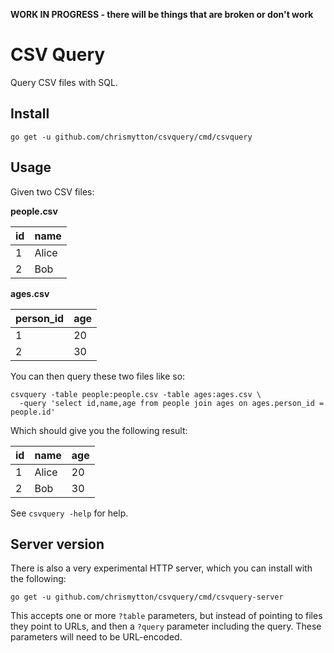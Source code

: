**WORK IN PROGRESS - there will be things that are broken or don't work**

# CSV Query

Query CSV files with SQL.

## Install

    go get -u github.com/chrismytton/csvquery/cmd/csvquery

## Usage

Given two CSV files:

**people.csv**

| id | name  |
| -- | ----- |
| 1  | Alice |
| 2  | Bob   |

**ages.csv**

| person_id | age |
| --------- | --- |
| 1         | 20  |
| 2         | 30  |

You can then query these two files like so:

    csvquery -table people:people.csv -table ages:ages.csv \
      -query 'select id,name,age from people join ages on ages.person_id = people.id'

Which should give you the following result:

| id | name  | age |
| -- | ----- | --- |
| 1  | Alice | 20  |
| 2  | Bob   | 30  |

See `csvquery -help` for help.

## Server version

There is also a very experimental HTTP server, which you can install with the following:

    go get -u github.com/chrismytton/csvquery/cmd/csvquery-server

This accepts one or more `?table` parameters, but instead of pointing to files they point to URLs, and then a `?query` parameter including the query. These parameters will need to be URL-encoded.

